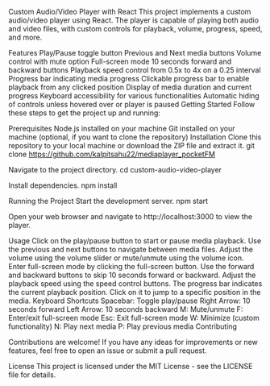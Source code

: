 Custom Audio/Video Player with React
This project implements a custom audio/video player using React. The player is capable of playing both audio and video files, with custom controls for playback, volume, progress, speed, and more.

Features
Play/Pause toggle button
Previous and Next media buttons
Volume control with mute option
Full-screen mode
10 seconds forward and backward buttons
Playback speed control from 0.5x to 4x on a 0.25 interval
Progress bar indicating media progress
Clickable progress bar to enable playback from any clicked position
Display of media duration and current progress
Keyboard accessibility for various functionalities
Automatic hiding of controls unless hovered over or player is paused
Getting Started
Follow these steps to get the project up and running:

Prerequisites
Node.js installed on your machine
Git installed on your machine (optional, if you want to clone the repository)
Installation
Clone this repository to your local machine or download the ZIP file and extract it.
git clone https://github.com/kalpitsahu22/mediaplayer_pocketFM

Navigate to the project directory.
cd custom-audio-video-player

Install dependencies.
npm install

Running the Project
Start the development server.
npm start

Open your web browser and navigate to http://localhost:3000 to view the player.

Usage
Click on the play/pause button to start or pause media playback.
Use the previous and next buttons to navigate between media files.
Adjust the volume using the volume slider or mute/unmute using the volume icon.
Enter full-screen mode by clicking the full-screen button.
Use the forward and backward buttons to skip 10 seconds forward or backward.
Adjust the playback speed using the speed control buttons.
The progress bar indicates the current playback position. Click on it to jump to a specific position in the media.
Keyboard Shortcuts
Spacebar: Toggle play/pause
Right Arrow: 10 seconds forward
Left Arrow: 10 seconds backward
M: Mute/unmute
F: Enter/exit full-screen mode
Esc: Exit full-screen mode
W: Minimize (custom functionality)
N: Play next media
P: Play previous media
Contributing

Contributions are welcome! If you have any ideas for improvements or new features, feel free to open an issue or submit a pull request.

License
This project is licensed under the MIT License - see the LICENSE file for details.
